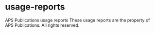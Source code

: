 # usage-reports
APS Publications usage reports
These usage reports are the property of APS Publications. All rights reserved.

